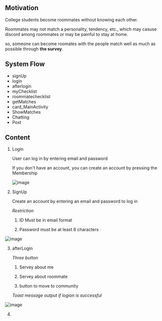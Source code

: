 ## Motivation

College students become roommates without knowing each other.

Roommates may not match a personality, tendency, etc., which may casuse discord among roommates or may be painful to stay at home.

so, someone can become roomates with the people match well as much as possible through **the survey**.



## System Flow

* signUp
* login
* afterlogin
* myChecklist
* roommatechecklist
* getMatches
* card_MainActivity
* ShowMatches
* Chatting
* Post

## Content

1. Login

   User can log in by entering email and password
   
   If you don't have an account, you can create an account by pressing the Membership
   
   ![image](https://user-images.githubusercontent.com/84308922/173223945-77e05445-1c52-4ad7-a552-9f179d7e42e8.png)


2. SignUp
   
   Create an account by entering an email and password to log in
   
   *Restriction*
   
   1. ID Must be in email format

   2. Password must be at least 8 characters

![image](https://user-images.githubusercontent.com/84308922/173224227-41fc63da-1bce-4244-bb4f-00ef35291c97.png)


3. afterLogin
   
   *Three button*
   
   1. Servey about me
   
   2. Servey about roommate
   
   3. button to move to community
   
   *Toast message output if logion is successful*
   
![image](https://user-images.githubusercontent.com/84308922/173224304-5fc202e5-e427-45b0-b0da-cbcdda714910.png)

4. 

